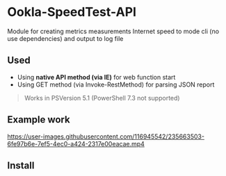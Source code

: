 # Ookla-SpeedTest-API
Module for creating metrics measurements Internet speed to mode cli (no use dependencies) and output to log file
## Used
- Using **native API method (via IE)** for web function start
- Using GET method (via Invoke-RestMethod) for parsing JSON report
> Works in PSVersion 5.1 (PowerShell 7.3 not supported)
## Example work
https://user-images.githubusercontent.com/116945542/235663503-6fe97b6e-7ef5-4ec0-a424-2317e00eacae.mp4
## Install

